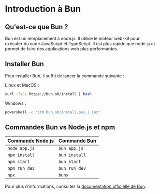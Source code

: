 # Introduction à Bun

## Qu'est-ce que Bun ?

Bun est un remplacement à node.js. Il utilise le moteur web-kit pour exécuter du code JavaScript et TypeScript. Il est plus rapide que node.js et permet de faire des applications web plus performantes.

## Installer Bun  

Pour installer Bun, il suffit de lancer la commande suivante :  

Linux et MacOS :  
```bash
curl -fsSL https://bun.sh/install | bash
```

Windows :
```bash
powershell -c "irm bun.sh/install.ps1 | iex"
```

## Commandes Bun vs Node.js et npm

| Commande Node.js | Commande Bun |
|------------------|--------------|
| `node app.js`    | `bun app.js`  |  
| `npm install`    | `bun install` |  
| `npm start`      | `bun start`   |  
| `npm run dev`    | `bun run dev` |    
| `npx`            | `bunx`        |    

Pour plus d'informations, consultez la [documentation officielle de Bun](https://bun.sh/docs).




